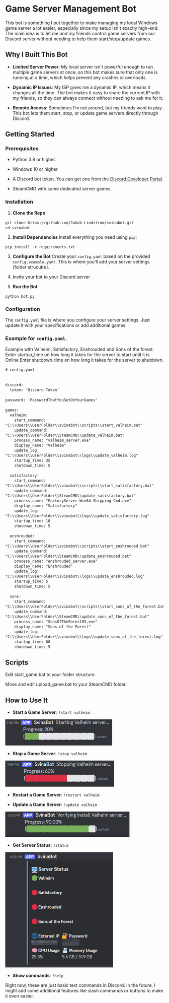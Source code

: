 # Game Server Management Bot

This bot is something I put together to make managing my local Windows game server a lot easier, especially since my setup isn't exactly high-end. The main idea is to let me and my friends control game servers from our Discord server without needing to help them start/stop/update games.

## Why I Built This Bot

- **Limited Server Power**: My local server isn't powerful enough to run multiple game servers at once, so this bot makes sure that only one is running at a time, which helps prevent any crashes or overloads.

- **Dynamic IP Issues**: My ISP gives me a dynamic IP, which means it changes all the time. The bot makes it easy to share the current IP with my friends, so they can always connect without needing to ask me for it.

- **Remote Access**: Sometimes I’m not around, but my friends want to play. This bot lets them start, stop, or update game servers directly through Discord.


## Getting Started

### Prerequisites

- Python 3.8 or higher.

- Windows 10 or higher

- A Discord bot token. You can get one from the [Discord Developer Portal](https://discord.com/developers/applications).

- SteamCMD with some dedicated server games.


### Installation

1. **Clone the Repo**

```
git clone https://github.com/Jakob-Lindstrom/svinabot.git
cd svinabot
```

2. **Install Dependencies** Install everything you need using `pip`:

```
pip install -r requirements.txt
```

3. **Configure the Bot** Create your `config.yaml` based on the provided `config.example.yaml`. This is where you’ll add your server settings (folder strucutre).

4. Invite your bot to your Discord server

5. **Run the Bot**
```
python bot.py
```


### Configuration

The `config.yaml` file is where you configure your server settings. Just update it with your specifications or add additional games.

### Example for `config.yaml`. 

Example with Valheim, Satisfactory, Enshrouded and Sons of the forest. 
Enter startup_time on how long it takes for the server to start until it is Online
Enter shutdown_time on how long it takes for the server to shutdown.

```
# config.yaml


discord:
  token: 'Discord-Token'

password: 'PasswordThatYouSetOnYourGames'

games:
  valheim:
    start_command: "C:\\Users\\UserFolder\\svinabot\\scripts\\start_valheim.bat"
    update_command: "C:\\Users\\UserFolder\\SteamCMD\\update_valheim.bat"
    process_name: "valheim_server.exe"
    display_name: "Valheim"
    update_log: "C:\\Users\\UserFolder\\svinabot\\logs\\update_valheim.log"
    startup_time: 35
    shutdown_time: 5

  satisfactory:
    start_command: "C:\\Users\\UserFolder\\svinabot\\scripts\\start_satisfactory.bat"
    update_command: "C:\\Users\\UserFolder\\SteamCMD\\update_satisfactory.bat"
    process_name: "FactoryServer-Win64-Shipping-Cmd.exe"
    display_name: "Satisfactory"
    update_log: "C:\\Users\\UserFolder\\svinabot\\logs\\update_satisfactory.log"
    startup_time: 18
    shutdown_time: 5
    
  enshrouded:
    start_command: "C:\\Users\\UserFolder\\svinabot\\scripts\\start_enshrouded.bat"
    update_command: "C:\\Users\\UserFolder\\SteamCMD\\update_enshrouded.bat"
    process_name: "enshrouded_server.exe"
    display_name: "Enshrouded"
    update_log: "C:\\Users\\UserFolder\\svinabot\\logs\\update_enshrouded.log"
    startup_time: 5  
    shutdown_time: 5

  sons:
    start_command: "C:\\Users\\UserFolder\\svinabot\\scripts\\start_sons_of_the_forest.bat"
    update_command: "C:\\Users\\UserFolder\\SteamCMD\\update_sons_of_the_forest.bat"
    process_name: "SonsOfTheForestDS.exe"
    display_name: "Sons of the Forest"
    update_log: "C:\\Users\\UserFolder\\svinabot\\logs\\update_sons_of_the_forest.log"
    startup_time: 68 
    shutdown_time: 5

```
## Scripts

Edit start_game.bat to your folder structure.

Move and edit upload_game.bat to your SteamCMD folder.

## How to Use It

- **Start a Game Server**: `!start valheim`

![alt text]({5ABBC619-F936-42A2-8A6F-7BB530C78FE2}.png)
    
- **Stop a Game Server**: `!stop valheim`

![alt text]({00EB51CF-3A76-4CAC-B667-76D82621E573}.png)
    
- **Restart a Game Server**: `!restart valheim`
    
- **Update a Game Server**: `!update valheim`
    
![alt text]({085DC6FA-1EE1-4383-B685-D099C6EF9AAE}.png)    

- **Get Server Status**: `!status`

![alt text](image.png)

- **Show commands**: `!help`
    

Right now, these are just basic text commands in Discord. In the future, I might add some additional features like slash commands or buttons to make it even easier.